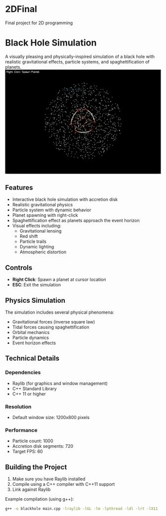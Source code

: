 # 2DFinal
Final project for 2D programming 
# Black Hole Simulation

A visually pleasing and physically-inspired simulation of a black hole with realistic gravitational effects, particle systems, and spaghettification of planets.
![image alt](https://github.com/DanielGV22/2DFinal/blob/bd26b0637fdf863a89dcf64b7f557531ee074c20/Capture.PNG)

## Features

- Interactive black hole simulation with accretion disk
- Realistic gravitational physics
- Particle system with dynamic behavior
- Planet spawning with right-click
- Spaghettification effect as planets approach the event horizon
- Visual effects including:
  - Gravitational lensing
  - Red shift
  - Particle trails
  - Dynamic lighting
  - Atmospheric distortion

## Controls

- **Right Click**: Spawn a planet at cursor location
- **ESC**: Exit the simulation

## Physics Simulation

The simulation includes several physical phenomena:
- Gravitational forces (inverse square law)
- Tidal forces causing spaghettification
- Orbital mechanics
- Particle dynamics
- Event horizon effects

## Technical Details

### Dependencies
- Raylib (for graphics and window management)
- C++ Standard Library
- C++ 11 or higher

### Resolution
- Default window size: 1200x800 pixels

### Performance
- Particle count: 1000
- Accretion disk segments: 720
- Target FPS: 60

## Building the Project

1. Make sure you have Raylib installed
2. Compile using a C++ compiler with C++11 support
3. Link against Raylib

Example compilation (using g++):
```bash
g++ -o blackhole main.cpp -lraylib -lGL -lm -lpthread -ldl -lrt -lX11
